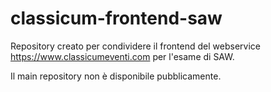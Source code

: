 # classicum-frontend-saw
 
Repository creato per condividere il frontend del webservice https://www.classicumeventi.com per l'esame di SAW.

Il main repository non è disponibile pubblicamente.